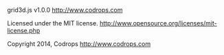  grid3d.js v1.0.0
 http://www.codrops.com

 Licensed under the MIT license.
 http://www.opensource.org/licenses/mit-license.php
 
 Copyright 2014, Codrops
 http://www.codrops.com
 
